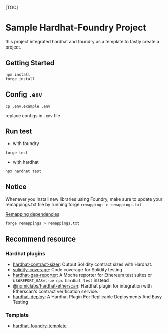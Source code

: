 [TOC]

# Sample Hardhat-Foundry Project

this project integrated hardhat and foundry as a template to fastly create a project.

## Getting Started

```
npm install
forge install
```

## Config `.env`

```
cp .env.example .env
```

replace configs in `.env` file

## Run test

- with foundry

```
forge test
```

- with hardhat

```
npx hardhat test
```

## Notice

Whenever you install new libraries using Foundry, make sure to update your remappings.txt file by running forge `remappings > remappings.txt`

[Remapping dependencies](https://book.getfoundry.sh/projects/dependencies#remapping-dependencies)

```
forge remappings > remappings.txt
```

## Recommend resource

### Hardhat plugins

- [hardhat-contract-sizer](https://www.npmjs.com/package/hardhat-contract-sizer): Output Solidity contract sizes with Hardhat.
- [solidity-coverage](https://www.npmjs.com/package/solidity-coverage): Code coverage for Solidity testing
- [hardhat-gas-reporter](https://www.npmjs.com/package/hardhat-gas-reporter): A Mocha reporter for Ethereum test suites or use`REPORT_GAS=true npx hardhat test` instead
- [@nomiclabs/hardhat-etherscan](https://www.npmjs.com/package/@nomiclabs/hardhat-etherscan): Hardhat plugin for integration with Etherscan's contract verification service.
- [hardhat-deploy](https://github.com/wighawag/hardhat-deploy): A Hardhat Plugin For Replicable Deployments And Easy Testing

### Template

- [hardhat-foundry-template](https://github.com/foundry-rs/hardhat-foundry-template)
